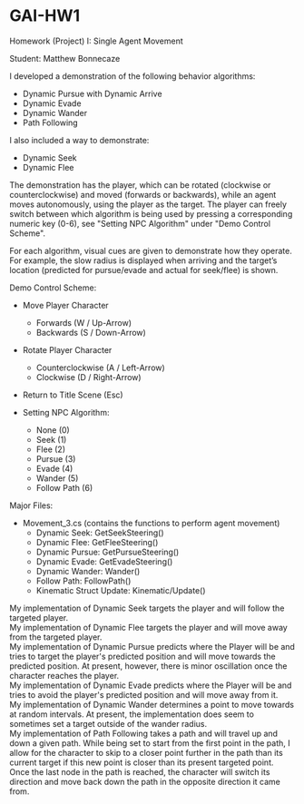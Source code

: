 # GAI-HW1
Homework (Project) I: Single Agent Movement

Student: Matthew Bonnecaze

I developed a demonstration of the following behavior algorithms: 
 - Dynamic Pursue with Dynamic Arrive
 - Dynamic Evade
 - Dynamic Wander
 - Path Following

I also included a way to demonstrate: 
 - Dynamic Seek
 - Dynamic Flee

The demonstration has the player, which can be rotated (clockwise or counterclockwise) and moved (forwards or backwards), while an agent moves autonomously, using the player as the target.  The player can freely switch between which algorithm is being used by pressing a corresponding numeric key (0-6), see "Setting NPC Algorithm" under "Demo Control Scheme".  

For each algorithm, visual cues are given to demonstrate how they operate.  For example, the slow radius is displayed when arriving and the target’s location (predicted for pursue/evade and actual for seek/flee) is shown.  


Demo Control Scheme: 
 - Move Player Character
    - Forwards (W / Up-Arrow)
    - Backwards (S / Down-Arrow)

 - Rotate Player Character
    - Counterclockwise (A / Left-Arrow)
    - Clockwise (D / Right-Arrow)

 - Return to Title Scene (Esc)

 - Setting NPC Algorithm: 
    - None (0)
    - Seek (1)
    - Flee (2)
    - Pursue (3)
    - Evade (4)
    - Wander (5)
    - Follow Path (6)


Major Files: 
 - Movement_3.cs	(contains the functions to perform agent movement)
   - Dynamic Seek: GetSeekSteering()
   - Dynamic Flee: GetFleeSteering()
   - Dynamic Pursue: GetPursueSteering()
   - Dynamic Evade: GetEvadeSteering()
   - Dynamic Wander: Wander()
   - Follow Path: FollowPath()
   - Kinematic Struct Update: Kinematic/Update()

My implementation of Dynamic Seek targets the player and will follow the targeted player.  
My implementation of Dynamic Flee targets the player and will move away from the targeted player.  
My implementation of Dynamic Pursue predicts where the Player will be and tries to target the player's predicted position and will move towards the predicted position.  At present, however, there is minor oscillation once the character reaches the player.  
My implementation of Dynamic Evade predicts where the Player will be and tries to avoid the player's predicted position and will move away from it.  
My implementation of Dynamic Wander determines a point to move towards at random intervals. At present, the implementation does seem to sometimes set a target outside of the wander radius.  
My implementation of Path Following takes a path and will travel up and down a given path.  While being set to start from the first point in the path, I allow for the character to skip to a closer point further in the path than its current target if this new point is closer than its present targeted point.  Once the last node in the path is reached, the character will switch its direction and move back down the path in the opposite direction it came from.  
